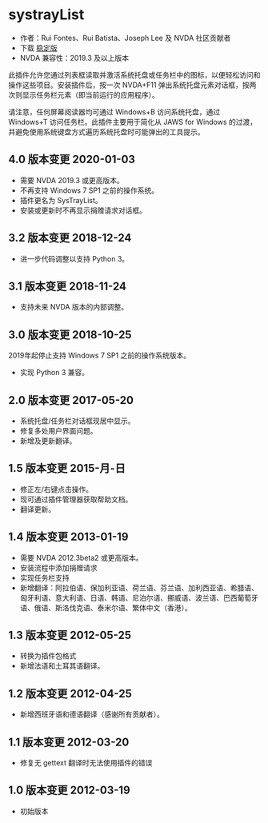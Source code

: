# systrayList #

*   作者：Rui Fontes、Rui Batista、Joseph Lee 及 NVDA 社区贡献者
*   下载 [稳定版][1]
* NVDA 兼容性：2019.3 及以上版本

此插件允许您通过列表框读取并激活系统托盘或任务栏中的图标，以便轻松访问和操作这些项目。安装插件后，按一次 NVDA+F11 弹出系统托盘元素对话框，按两次则显示任务栏元素（即当前运行的应用程序）。

请注意，任何屏幕阅读器均可通过 Windows+B 访问系统托盘，通过 Windows+T 访问任务栏。此插件主要用于简化从 JAWS for Windows 的过渡，并避免使用系统键盘方式遍历系统托盘时可能弹出的工具提示。

## 4.0 版本变更 2020-01-03 ##

* 需要 NVDA 2019.3 或更高版本。
* 不再支持 Windows 7 SP1 之前的操作系统。
* 插件更名为 SysTrayList。
* 安装或更新时不再显示捐赠请求对话框。

## 3.2 版本变更 2018-12-24 ##

* 进一步代码调整以支持 Python 3。

## 3.1 版本变更 2018-11-24 ##

* 支持未来 NVDA 版本的内部调整。

## 3.0 版本变更 2018-10-25 ##

2019年起停止支持 Windows 7 SP1 之前的操作系统版本。

* 实现 Python 3 兼容。

## 2.0 版本变更 2017-05-20 ##

* 系统托盘/任务栏对话框现居中显示。
* 修复多处用户界面问题。
* 新增及更新翻译。

## 1.5 版本变更 2015-月-日 ##

* 修正左/右键点击操作。
* 现可通过插件管理器获取帮助文档。
* 翻译更新。

## 1.4 版本变更 2013-01-19 ##

* 需要 NVDA 2012.3beta2 或更高版本。
* 安装流程中添加捐赠请求
* 实现任务栏支持
* 新增翻译：阿拉伯语、保加利亚语、荷兰语、芬兰语、加利西亚语、希腊语、匈牙利语、意大利语、日语、韩语、尼泊尔语、挪威语、波兰语、巴西葡萄牙语、俄语、斯洛伐克语、泰米尔语、繁体中文（香港）。

## 1.3 版本变更 2012-05-25 ##

* 转换为插件包格式
* 新增法语和土耳其语翻译。

## 1.2 版本变更 2012-04-25 ##

* 新增西班牙语和德语翻译（感谢所有贡献者）。

## 1.1 版本变更 2012-03-20 ##

* 修复无 gettext 翻译时无法使用插件的错误

## 1.0 版本变更 2012-03-19 ##

* 初始版本

[1]: http://addons.nvda-project.org/files/get.php?file=st
